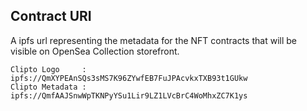 ## Contract URI
A ipfs url representing the metadata for the NFT contracts that will be visible 
on OpenSea Collection storefront.

```
Clipto Logo     : ipfs://QmXYPEAnSQs3sMS7K96ZYwfEB7FuJPAcvkxTXB93t1GUkw
Clipto Metadata : ipfs://QmfAAJSnwWpTKNPyYSu1Lir9LZ1LVcBrC4WoMhxZC7K1ys
```